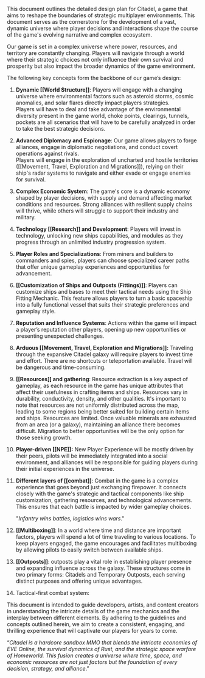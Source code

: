 This document outlines the detailed design plan for Citadel, a game that aims to reshape the boundaries of strategic multiplayer environments. This document serves as the cornerstone for the development of a vast, dynamic universe where player decisions and interactions shape the course of the game's evolving narrative and complex ecosystem.

Our game is set in a complex universe where power, resources, and territory are constantly changing. Players will navigate through a world where their strategic choices not only influence their own survival and prosperity but also impact the broader dynamics of the game environment.

The following key concepts form the backbone of our game’s design:

1. **Dynamic [[World Structure]]**: Players will engage with a changing universe where environmental factors such as asteroid storms, cosmic anomalies, and solar flares directly impact players strategies.  
    Players will have to deal and take advantage of the environmental diversity present in the game world, choke points, clearings, tunnels, pockets are all scenarios that will have to be carefully analyzed in order to take the best strategic decisions.
    
2. **Advanced Diplomacy and Espionage**: Our game allows players to forge alliances, engage in diplomatic negotiations, and conduct covert operations against rivals.  
    Players will engage in the exploration of uncharted and hostile territories ([[Movement, Travel, Exploration and Migrations]]), relying on their ship's radar systems to navigate and either evade or engage enemies for survival.
    
3. **Complex Economic System**: The game's core is a dynamic economy shaped by player decisions, with supply and demand affecting market conditions and resources. Strong alliances with resilient supply chains will thrive, while others will struggle to support their industry and military.
    
4. **Technology [[Research]] and Development**: Players will invest in technology, unlocking new ships capabilities, and modules as they progress through an unlimited industry progression system.
    
5. **Player Roles and Specializations**: From miners and builders to commanders and spies, players can choose specialized career paths that offer unique gameplay experiences and opportunities for advancement.
    
6. **[[Customization of Ships and Outposts (Fittings)]]**: Players can customize ships and bases to meet their tactical needs using the Ship Fitting Mechanic. This feature allows players to turn a basic spaceship into a fully functional vessel that suits their strategic preferences and gameplay style.
    
7. **Reputation and Influence Systems**: Actions within the game will impact a player’s reputation other players, opening up new opportunities or presenting unexpected challenges.
    
8. **Arduous [[Movement, Travel, Exploration and Migrations]]:** Traveling through the expansive Citadel galaxy will require players to invest time and effort. There are no shortcuts or teleportation available. Travel will be dangerous and time-consuming.
    
9. **[[Resources]] and gathering**: Resource extraction is a key aspect of gameplay, as each resource in the game has unique attributes that affect their usefulness in crafting items and ships. Resources vary in durability, conductivity, density, and other qualities. It's important to note that resources are not uniformly distributed across the map, leading to some regions being better suited for building certain items and ships.  Resources are limited. Once valuable minerals are exhausted from an area (or a galaxy), maintaining an alliance there becomes difficult. Migration to better opportunities will be the only option for those seeking growth.
    
10. **Player-driven [[NPE]]:** New Player Experience will be mostly driven by their peers, pilots will be immediately integrated into a social environment, and alliances will be responsible for guiding players during their initial experiences in the universe.
    
11. **Different layers of [[combat]]**: Combat in the game is a complex experience that goes beyond just exchanging firepower. It connects closely with the game's strategic and tactical components like ship customization, gathering resources, and technological advancements. This ensures that each battle is impacted by wider gameplay choices.
    
    "*Infantry wins battles, logistics wins wars*."
    
12. **[[Multiboxing]]**: In a world where time and distance are important factors, players will spend a lot of time traveling to various locations. To keep players engaged, the game encourages and facilitates multiboxing by allowing pilots to easily switch between available ships.
13. **[[Outposts]]**: outposts play a vital role in establishing player presence and expanding influence across the galaxy. These structures come in two primary forms: Citadels and Temporary Outposts, each serving distinct purposes and offering unique advantages. 
14. Tactical-first combat system: 


This document is intended to guide developers, artists, and content creators in understanding the intricate details of the game mechanics and the interplay between different elements. By adhering to the guidelines and concepts outlined herein, we aim to create a consistent, engaging, and thrilling experience that will captivate our players for years to come.

“_Citadel is a hardcore sandbox MMO that blends the intricate economies of EVE Online, the survival dynamics of Rust, and the strategic space warfare of Homeworld. This fusion creates a universe where time, space, and economic resources are not just factors but the foundation of every decision, strategy, and alliance_.”
